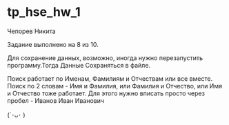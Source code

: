 # tp_hse_hw_1
Чепорев Никита

Задание выполнено на 8 из 10.

Для сохранение данных, возможно, иногда нужно перезапустить программу.Тогда Данные Сохраняться в файле.

Поиск работает по Именам, Фамилиям и Отчествам или все вместе. Поиск по 2 словам - Имя и Фамилия, или Фамилия и Отчество, или Имя и Отчество тоже работает.
Для этого нужно вписать просто через пробел - Иванов Иван Иванович

(´･ᴗ･ )
